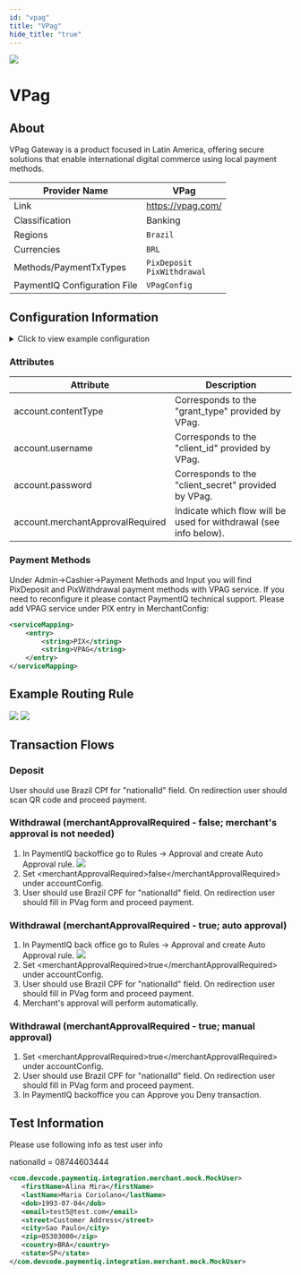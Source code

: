 ```yaml
--- 
id: "vpag"
title: "VPag"
hide_title: "true"
---
```


![](/img/providers/logos/vpag.png)

# VPag

## About
VPag Gateway is a product focused in Latin America, offering secure solutions that enable international digital commerce using local payment methods.

| Provider Name                | VPag                              |
|------------------------------|-----------------------------------|
| Link                         | https://vpag.com/                 |
| Classification               | Banking                           |
| Regions                      | `Brazil`                          |
| Currencies                   | `BRL`                             |
| Methods/PaymentTxTypes       | `PixDeposit`<br/> `PixWithdrawal` |
| PaymentIQ Configuration File | `VPagConfig`                      |

## Configuration Information

<details>
<summary>Click to view example configuration</summary>
<br/>

```xml
<com.devcode.paymentiq.integration.vpag.VPagConfig>
    <enabled>true</enabled>
    <accounts>
        <entry>
            <string>DEFAULT</string>
            <account>
                <contentType>???</contentType>
                <username>???</username>
                <password>???</password>
                <merchantApprovalRequired>true</merchantApprovalRequired>
                <supportedCurrencies>BRL</supportedCurrencies>
            </account>
        </entry>
    </accounts>
</com.devcode.paymentiq.integration.vpag.VPagConfig>
```
</details>

### Attributes

| Attribute                        | Description                                                       |
|----------------------------------|-------------------------------------------------------------------|
| account.contentType              | Corresponds to the "grant_type" provided by VPag.                 |
| account.username                 | Corresponds to the "client_id" provided by VPag.                  |
| account.password                 | Corresponds to the "client_secret" provided by VPag.              |
| account.merchantApprovalRequired | Indicate which flow will be used for withdrawal (see info below). |

### Payment Methods

Under Admin->Cashier->Payment Methods and Input you will find PixDeposit and PixWithdrawal payment methods with VPAG service. If you need to reconfigure it please contact PaymentIQ technical support.
Please add VPAG service under PIX entry in MerchantConfig:

```xml
<serviceMapping>
    <entry>
        <string>PIX</string>
        <string>VPAG</string>
    </entry>
</serviceMapping>
```

## Example Routing Rule

![](/img/providers/routing/vpag.png)
![](/img/providers/routing/vpag1.png)

## Transaction Flows
### Deposit
User should use Brazil CPf for "nationalId" field. On redirection user should scan QR code and proceed payment.

### Withdrawal (merchantApprovalRequired - false; merchant's approval is not needed)
1. In PaymentIQ backoffice go to Rules -> Approval and create Auto Approval rule.
   ![](/img/providers/routing/vpag2.png)
2. Set \<merchantApprovalRequired>false\</merchantApprovalRequired> under accountConfig.
3. User should use Brazil CPF for "nationalId" field. On redirection user should fill in PVag form and proceed payment.

### Withdrawal (merchantApprovalRequired - true; auto approval)
1. In PaymentIQ back office go to Rules -> Approval and create Auto Approval rule.
   ![](/img/providers/routing/vpag2.png)
2. Set \<merchantApprovalRequired>true\</merchantApprovalRequired> under accountConfig.
3. User should use Brazil CPF for "nationalId" field. On redirection user should fill in PVag form and proceed payment.
4. Merchant's approval will perform automatically.

### Withdrawal (merchantApprovalRequired - true; manual approval)
1. Set \<merchantApprovalRequired>true\</merchantApprovalRequired> under accountConfig.
2. User should use Brazil CPF for "nationalId" field. On redirection user should fill in PVag form and proceed payment.
3. In PaymentIQ backoffice you can Approve you Deny transaction.

## Test Information

Please use following info as test user info

nationalId = 08744603444

```xml
<com.devcode.paymentiq.integration.merchant.mock.MockUser>
   <firstName>Alina Mira</firstName>
   <lastName>Maria Coriolano</lastName>
   <dob>1993-07-04</dob>
   <email>test5@test.com</email>
   <street>Customer Address</street>
   <city>Sao Paulo</city>
   <zip>05303000</zip>
   <country>BRA</country>
   <state>SP</state>
</com.devcode.paymentiq.integration.merchant.mock.MockUser>
```